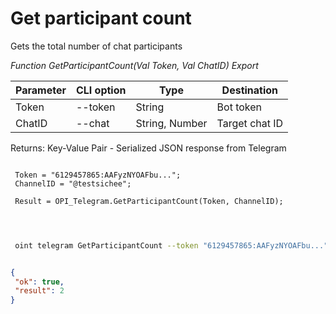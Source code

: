﻿---
sidebar_position: 6
---

# Get participant count
 Gets the total number of chat participants


*Function GetParticipantCount(Val Token, Val ChatID) Export*

 | Parameter | CLI option | Type | Destination |
 |-|-|-|-|
 | Token | --token | String | Bot token |
 | ChatID | --chat | String, Number | Target chat ID |

 
 Returns: Key-Value Pair - Serialized JSON response from Telegram

```bsl title="Code example"
	
 Token = "6129457865:AAFyzNYOAFbu...";
 ChannelID = "@testsichee";
 
 Result = OPI_Telegram.GetParticipantCount(Token, ChannelID);
 
	
```

```sh title="CLI command example"
 
 oint telegram GetParticipantCount --token "6129457865:AAFyzNYOAFbu..." --chat %chat%


```


```json title="Result"

{
 "ok": true,
 "result": 2
}

```

